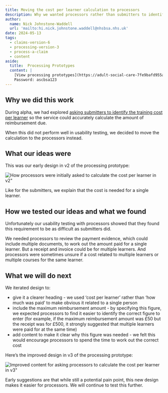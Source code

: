```yaml
---
title: Moving the cost per learner calculation to processors
description: Why we wanted processors rather than submitters to identify the training cost per learner.
author:
  name: Nick Johnstone-Waddell
  url: 'mailto:hi.nick.johnstone.waddell@nhsbsa.nhs.uk'
date: 2024-05-13
tags:
  - claims-version-6
  - processing-version-3
  - process-a-claim
  - content
aside:
  title:  Processing Prototypes
  content: |
    [View processing prototypes](https://adult-social-care-7fe9bafd955a.herokuapp.com/version-index?area=Processing) 
    Password: ascbsa123
---
```


## Why we did this work

During alpha, we had explored [asking submitters to identify the training cost per learner](/claims/cost-per-learner-submitter/) so the service could accurately calculate the amount of reimbursement due.

When this did not perform well in usability testing, we decided to move the calculation to the processors instead.

## What our ideas were

This was our early design in v2 of the processing prototype:

![How processors were initially asked to calculate the cost per learner in v2"](cost-per-learner-v2.png "How processors were initially asked to calculate the cost per learner in v2")

Like for the submitters, we explain that the cost is needed for a single learner.

## How we tested our ideas and what we found

Unfortunately our usability testing with processors showed that they found this requirement to be as difficult as submitters did.

We needed processors to review the payment evidence, which could include multiple documents, to work out the amount paid for a single learner. But a receipt and invoice could be for multiple learners. And processors were sometimes unsure if a cost related to multiple learners or multiple courses for the same learner.

## What we will do next

We iterated design to:

* give it a clearer heading - we used ‘cost per learner’ rather than ‘how much was paid’ to make obvious it related to a single person
* include the maximum reimbursement amount - by specifying this figure, we expected processors to find it easier to identify the correct figure to enter (for example, if the maximum reimbursement amount was £50 but the receipt was for £500, it strongly suggested that multiple learners were paid for at the same time)
* add content to make it clear why this figure was needed - we felt this would encourage processors to spend the time to work out the correct cost

Here’s the improved design in v3 of the processing prototype:

![Improved content for asking processors to calculate the cost per learner in v3"](cost-per-learner-v2.png "Improved content for asking processors to calculate the cost per learner in v3")

Early suggestions are that while still a potential pain point, this new design makes it easier for processors. We will continue to test this further.